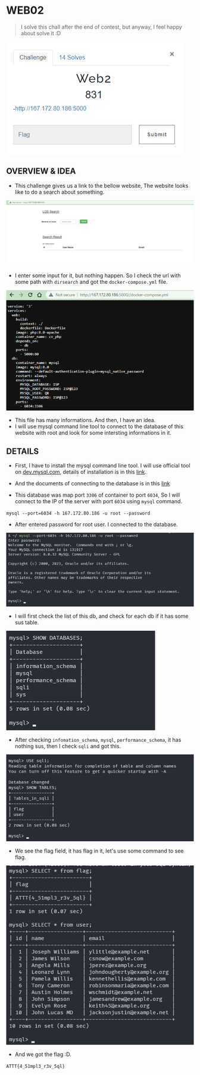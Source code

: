 # WEB02

> I solve this chall after the end of contest, but anyway, I feel happy about solve it :D

![img](./assets/chall_info.png)

## OVERVIEW & IDEA

- This challenge gives us a link to the bellow website, The website looks like to do a search about something.

![img](./assets/website.png)

- I enter some input for it, but nothing happen. So I check the url with some path with `dirsearch` and got the `docker-compose.yml` file.

![img](./assets/docker-compose.png)

- This file has many informations. And then, I have an idea.
- I will use mysql command line tool to connect to the database of this website with root and look for some intersting informations in it.

## DETAILS

- First, I have to install the mysql command line tool. I will use official tool on [dev.mysql.com](dev.mysql.com), details of installation is in this [link](https://dev.mysql.com/doc/refman/8.0/en/installing.html).
- And the documents of connecting to the database is in this [link](https://dev.mysql.com/doc/refman/8.0/en/connecting.html)

- This database was map port `3306` of container to port `6034`, So I will connect to the IP of the server with port `6034` using `mysql` command.

`mysql --port=6034 -h 167.172.80.186 -u root --password`

- After entered password for root user. I connected to the database.

![img](./assets/connect.png)

- I will first check the list of this db, and check for each db if it has some sus table.

![img](./assets/show_db.png)

- After checking `infomation_schema`, `mysql`, `performance_schema`, it has nothing sus, then I check `sqli` and got this.

![img](./assets/flag_table.png)

- We see the flag field, it has flag in it, let's use some command to see flag.

![img](./assets/flag.png)

- And we got the flag :D.

`ATTT{4_51mpl3_r3v_5ql}`
